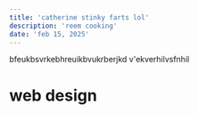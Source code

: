 ```yaml
---
title: 'catherine stinky farts lol'
description: 'reem cooking'
date: 'feb 15, 2025'
---
```


bfeukbsvrkebhreuikbvukrberjkd
v'ekverhilvsfnhil

# web design

